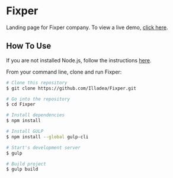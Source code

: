 # Fixper
Landing page for Fixper company.
To view a live demo, [click here](https://sinicynapolina.ru/fixper/).

## How To Use
If you are not installed Node.js, follow the instructions [here](https://nodejs.org/en/).

From your command line, clone and run Fixper:

```bash
# Clone this repository
$ git clone https://github.com/Illadea/Fixper.git

# Go into the repository
$ cd Fixper

# Install dependencies
$ npm install

# Install GULP
$ npm install --global gulp-cli

# Start's development server
$ gulp

# Build project
$ gulp build
```

